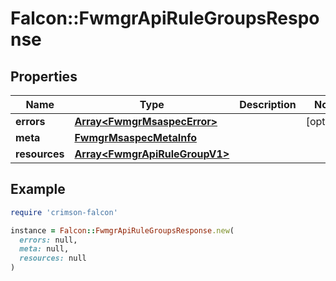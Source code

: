# Falcon::FwmgrApiRuleGroupsResponse

## Properties

| Name | Type | Description | Notes |
| ---- | ---- | ----------- | ----- |
| **errors** | [**Array&lt;FwmgrMsaspecError&gt;**](FwmgrMsaspecError.md) |  | [optional] |
| **meta** | [**FwmgrMsaspecMetaInfo**](FwmgrMsaspecMetaInfo.md) |  |  |
| **resources** | [**Array&lt;FwmgrApiRuleGroupV1&gt;**](FwmgrApiRuleGroupV1.md) |  |  |

## Example

```ruby
require 'crimson-falcon'

instance = Falcon::FwmgrApiRuleGroupsResponse.new(
  errors: null,
  meta: null,
  resources: null
)
```

